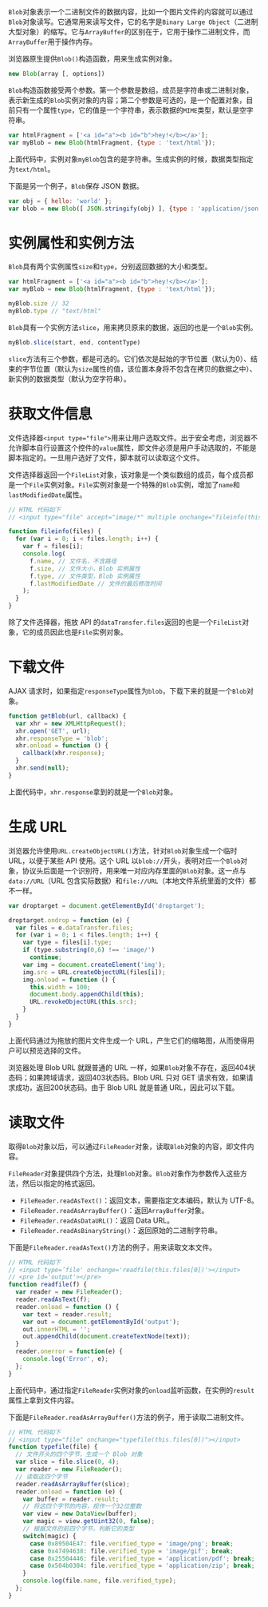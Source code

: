 


`Blob`对象表示一个二进制文件的数据内容，比如一个图片文件的内容就可以通过`Blob`对象读写。它通常用来读写文件，它的名字是`Binary Large Object`（二进制大型对象）的缩写。它与`ArrayBuffer`的区别在于，它用于操作二进制文件，而`ArrayBuffer`用于操作内存。

浏览器原生提供`Blob()`构造函数，用来生成实例对象。
```js
new Blob(array [, options])
```
`Blob`构造函数接受两个参数。第一个参数是数组，成员是字符串或二进制对象，表示新生成的`Blob`实例对象的内容；第二个参数是可选的，是一个配置对象，目前只有一个属性`type`，它的值是一个字符串，表示数据的`MIME`类型，默认是空字符串。
```js
var htmlFragment = ['<a id="a"><b id="b">hey!</b></a>'];
var myBlob = new Blob(htmlFragment, {type : 'text/html'});
```
上面代码中，实例对象`myBlob`包含的是字符串。生成实例的时候，数据类型指定为`text/html`。

下面是另一个例子，`Blob`保存 JSON 数据。
```js
var obj = { hello: 'world' };
var blob = new Blob([ JSON.stringify(obj) ], {type : 'application/json'});
```
# 实例属性和实例方法
`Blob`具有两个实例属性`size`和`type`，分别返回数据的大小和类型。
```js
var htmlFragment = ['<a id="a"><b id="b">hey!</b></a>'];
var myBlob = new Blob(htmlFragment, {type : 'text/html'});

myBlob.size // 32
myBlob.type // "text/html"
```
`Blob`具有一个实例方法`slice`，用来拷贝原来的数据，返回的也是一个`Blob`实例。
```js
myBlob.slice(start, end, contentType)
```
`slice`方法有三个参数，都是可选的。它们依次是起始的字节位置（默认为0）、结束的字节位置（默认为`size`属性的值，该位置本身将不包含在拷贝的数据之中）、新实例的数据类型（默认为空字符串）。
# 获取文件信息
文件选择器`<input type="file">`用来让用户选取文件。出于安全考虑，浏览器不允许脚本自行设置这个控件的`value`属性，即文件必须是用户手动选取的，不能是脚本指定的。一旦用户选好了文件，脚本就可以读取这个文件。

文件选择器返回一个`FileList`对象，该对象是一个类似数组的成员，每个成员都是一个`File`实例对象。`File`实例对象是一个特殊的`Blob`实例，增加了`name`和`lastModifiedDate`属性。
```js
// HTML 代码如下
// <input type="file" accept="image/*" multiple onchange="fileinfo(this.files)"/>

function fileinfo(files) {
  for (var i = 0; i < files.length; i++) {
    var f = files[i];
    console.log(
      f.name, // 文件名，不含路径
      f.size, // 文件大小，Blob 实例属性
      f.type, // 文件类型，Blob 实例属性
      f.lastModifiedDate // 文件的最后修改时间
    );
  }
}
```
除了文件选择器，拖放 API 的`dataTransfer.files`返回的也是一个`FileList`对象，它的成员因此也是`File`实例对象。
# 下载文件
AJAX 请求时，如果指定`responseType`属性为`blob`，下载下来的就是一个`Blob`对象。
```js
function getBlob(url, callback) {
  var xhr = new XMLHttpRequest();
  xhr.open('GET', url);
  xhr.responseType = 'blob';
  xhr.onload = function () {
    callback(xhr.response);
  }
  xhr.send(null);
}
```
上面代码中，`xhr.response`拿到的就是一个`Blob`对象。
# 生成 URL
浏览器允许使用`URL.createObjectURL()`方法，针对`Blob`对象生成一个临时 URL，以便于某些 API 使用。这个 URL 以`blob://`开头，表明对应一个`Blob`对象，协议头后面是一个识别符，用来唯一对应内存里面的`Blob`对象。这一点与`data://URL`（URL 包含实际数据）和`file://URL`（本地文件系统里面的文件）都不一样。
```js
var droptarget = document.getElementById('droptarget');

droptarget.ondrop = function (e) {
  var files = e.dataTransfer.files;
  for (var i = 0; i < files.length; i++) {
    var type = files[i].type;
    if (type.substring(0,6) !== 'image/')
      continue;
    var img = document.createElement('img');
    img.src = URL.createObjectURL(files[i]);
    img.onload = function () {
      this.width = 100;
      document.body.appendChild(this);
      URL.revokeObjectURL(this.src);
    }
  }
}
```
上面代码通过为拖放的图片文件生成一个 URL，产生它们的缩略图，从而使得用户可以预览选择的文件。

浏览器处理 Blob URL 就跟普通的 URL 一样，如果`Blob`对象不存在，返回404状态码；如果跨域请求，返回403状态码。Blob URL 只对 GET 请求有效，如果请求成功，返回200状态码。由于 Blob URL 就是普通 URL，因此可以下载。
# 读取文件
取得`Blob`对象以后，可以通过`FileReader`对象，读取`Blob`对象的内容，即文件内容。

`FileReader`对象提供四个方法，处理`Blob`对象。`Blob`对象作为参数传入这些方法，然后以指定的格式返回。
* `FileReader.readAsText()`：返回文本，需要指定文本编码，默认为 UTF-8。
* `FileReader.readAsArrayBuffer()`：返回`ArrayBuffer`对象。
* `FileReader.readAsDataURL()`：返回 Data URL。
* `FileReader.readAsBinaryString()`：返回原始的二进制字符串。

下面是`FileReader.readAsText()`方法的例子，用来读取文本文件。
```js
// HTML 代码如下
// <input type=’file' onchange='readfile(this.files[0])'></input>
// <pre id='output'></pre>
function readfile(f) {
  var reader = new FileReader();
  reader.readAsText(f);
  reader.onload = function () {
    var text = reader.result;
    var out = document.getElementById('output');
    out.innerHTML = '';
    out.appendChild(document.createTextNode(text));
  }
  reader.onerror = function(e) {
    console.log('Error', e);
  };
}
```
上面代码中，通过指定`FileReader`实例对象的`onload`监听函数，在实例的`result`属性上拿到文件内容。

下面是`FileReader.readAsArrayBuffer()`方法的例子，用于读取二进制文件。
```js
// HTML 代码如下
// <input type="file" onchange="typefile(this.files[0])"></input>
function typefile(file) {
  // 文件开头的四个字节，生成一个 Blob 对象
  var slice = file.slice(0, 4);
  var reader = new FileReader();
  // 读取这四个字节
  reader.readAsArrayBuffer(slice);
  reader.onload = function (e) {
    var buffer = reader.result;
    // 将这四个字节的内容，视作一个32位整数
    var view = new DataView(buffer);
    var magic = view.getUint32(0, false);
    // 根据文件的前四个字节，判断它的类型
    switch(magic) {
      case 0x89504E47: file.verified_type = 'image/png'; break;
      case 0x47494638: file.verified_type = 'image/gif'; break;
      case 0x25504446: file.verified_type = 'application/pdf'; break;
      case 0x504b0304: file.verified_type = 'application/zip'; break;
    }
    console.log(file.name, file.verified_type);
  };
}
```